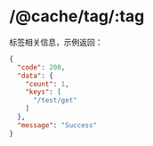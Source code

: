 # /@cache/tag/:tag

标签相关信息，示例返回：

```json
{
  "code": 200,
  "data": {
    "count": 1,
    "keys": [
      "/test/get"
    ]
  },
  "message": "Success"
}
```



